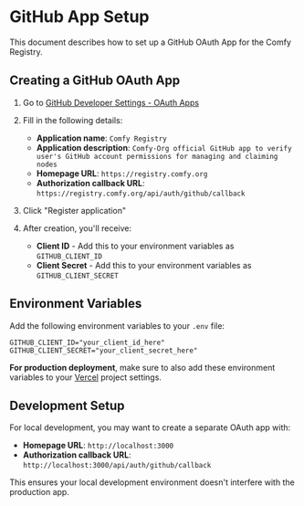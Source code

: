 # GitHub App Setup

This document describes how to set up a GitHub OAuth App for the Comfy Registry.

## Creating a GitHub OAuth App

1. Go to [GitHub Developer Settings - OAuth Apps](https://github.com/settings/applications/new)

2. Fill in the following details:

    - **Application name**: `Comfy Registry`
    - **Application description**: `Comfy-Org official GitHub app to verify user's GitHub account permissions for managing and claiming nodes`
    - **Homepage URL**: `https://registry.comfy.org`
    - **Authorization callback URL**: `https://registry.comfy.org/api/auth/github/callback`

3. Click "Register application"

4. After creation, you'll receive:
    - **Client ID** - Add this to your environment variables as `GITHUB_CLIENT_ID`
    - **Client Secret** - Add this to your environment variables as `GITHUB_CLIENT_SECRET`

## Environment Variables

Add the following environment variables to your `.env` file:

```
GITHUB_CLIENT_ID="your_client_id_here"
GITHUB_CLIENT_SECRET="your_client_secret_here"
```

**For production deployment**, make sure to also add these environment variables to your [Vercel](https://vercel.com/comfyui/registry-web/settings/environment-variables) project settings.

## Development Setup

For local development, you may want to create a separate OAuth app with:

- **Homepage URL**: `http://localhost:3000`
- **Authorization callback URL**: `http://localhost:3000/api/auth/github/callback`

This ensures your local development environment doesn't interfere with the production app.

